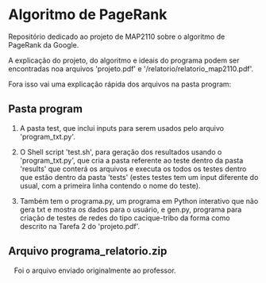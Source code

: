 # Algoritmo de PageRank

Repositório dedicado ao projeto de MAP2110 sobre o algoritmo de PageRank da Google.

A explicação do projeto, do algoritmo e ideais do programa podem ser encontradas noa arquivos 'projeto.pdf' e '/relatorio/relatorio_map2110.pdf'.

Fora isso vai uma explicação rápida dos arquivos na pasta program:
 
## Pasta program

   1) A pasta test, que inclui inputs para serem usados pelo arquivo 'program_txt.py'. 
  
   2) O Shell script 'test.sh', para geração dos resultados usando o 'program_txt.py', que cria a pasta referente ao teste dentro da pasta 'results' que conterá os arquivos e executa os todos os testes dentro que estão dentro da pasta 'tests' (estes testes tem um input diferente do usual, com a primeira linha contendo o nome do teste).
  
   3) Também tem o programa.py, um programa em Python interativo que não gera txt e mostra os dados para o usuário, e gen.py, programa para criação de testes de redes do tipo cacique-tribo da forma como descrito na Tarefa 2 do 'projeto.pdf'.

## Arquivo programa_relatorio.zip
&nbsp;&nbsp; Foi o arquivo enviado originalmente ao professor.
